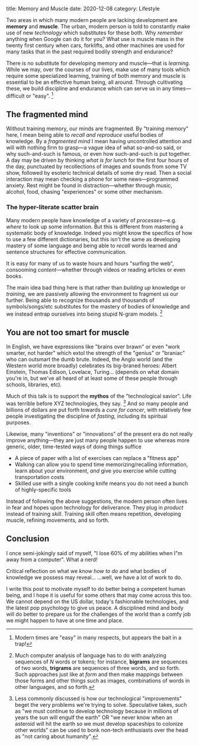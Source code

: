 title: Memory and Muscle
date: 2020-12-08
category: Lifestyle

Two areas in which many modern people are lacking development are
**memory** and **muscle**. The urban, modern person is told to
constantly make use of new *technology* which substitutes for these
both. Why *remember* anything when Google can do it for you? What use
is muscle mass in the twenty first century when cars, forklifts, and
other machines are used for many tasks that in the past required
bodily strength and endurance?

There is no substitute for developing memory and muscle&mdash;that is
*learning*. While we may, over the courses of our lives, make use of
many tools which require some specialized learning, training of both
memory and muscle is essential to be an effective human being, all
around. Through cultivating these, we build discipline and endurance
which can serve us in any times&mdash;difficult or "easy". [^1]

The fragmented mind
-------------------

Without training memory, our minds are fragmented. By "training
memory" here, I mean being able to *recall and reproduce* useful
bodies of knowledge. By a *fragmented mind* I mean having uncontrolled
attention and will with nothing firm to grasp&mdash;a vague idea of
what so-and-so said, or why such-and-such is famous, or even how
such-and-such is put together. A day may be driven by thinking *what
is for lunch* for the first four hours of the day, punctuated by
recollections of images and sounds from some TV show, followed by
esoteric technical details of some dry read. Then a social interaction
may mean checking a phone for some news&mdash;programmed anxiety. Rest
might be found in distraction&mdash;whether through music, alcohol,
food, chasing "experiences" or some other mechanism.

### The hyper-literate scatter brain

Many modern people have knowledge of a variety of
*processes*&mdash;e.g. *where* to look up some information. But this
is different from mastering a systematic body of knowledge. Indeed you
might know the specifics of how to use a few different dictionaries,
but this isn't the same as developing mastery of some language and
being able to *recall* words learned and sentence structures for
effective communication.

It is easy for many of us to waste hours and hours "surfing the web",
consooming *content*&mdash;whether through videos or reading articles
or even books.

The main idea bad thing here is that rather than *building up*
knowledge or *training*, we are passively allowing the environment to
fragment us our further. Being able to recognize thousands and
thousands of symbols/songs/etc substitutes for the mastery of bodies
of knowledge and we instead entrap ourselves into being stupid N-gram
models. [^2]

You are not too smart for muscle
--------------------------------

In English, we have expressions like "brains over brawn" or even "work
smarter, not harder" which extol the strength of the "genius" or
"braniac" who can outsmart the dumb brute. Indeed, the Anglo world
(and the Western world more broadly) celebrates its big-braned heroes:
Albert Einstein, Thomas Edison, Lovelace, Turing... (depends on what
domain you're in, but we've all heard of at least some of these people
through schools, libraries, etc).

Much of this talk is to support the **mythos** of the "technological
savior". Life was terrible before XYZ technologies, they say. [^3]
And so many people and billions of dollars are put forth towards a
*cure for cancer*, with relatively few people investigating the
discipline of *fasting*, including its spiritual purposes.

Likewise, many "inventions" or "innovations" of the present era do not
really improve anything&mdash;they are just many people happen to use
whereas more generic, older, time-tested ways of doing things suffice

- A piece of paper with a list of exercises can replace a "fitness
  app"
- Walking can allow you to spend time memorizing/recalling
  information, learn about your environment, *and* give you exercise
  while cutting transportation costs
- Skilled use with a single cooking knife means you do not need a
  bunch of highly-specific tools
  
Instead of following the above suggestions, the modern person often
lives in fear and hopes upon technology for deliverance. They plug in
*product* instead of training *skill*. Training skill often means
repetition, developing muscle, refining movements, and so forth.

Conclusion
----------

I once semi-jokingly said of myself, "I lose 60% of my abilities when
I"m away from a computer". What a nerd!

Critical reflection on what we *know how to do* and what bodies of
knowledge we possess may reveal... ...well, we have a lot of work to
do.

I write this post to motivate myself to do better being a competent
human being, and I hope it is useful for some others that may come
across this too. We cannot depend on the US dollar, today's
fashionable technologies, and the latest pop psychology to give us
peace. A disciplined mind and body will do better to prepare us for
the challenges of the world than a comfy job we might happen to have
at one time and place.

[^1]: Modern times are "easy" in many respects, but appears the bait
    in a trap!
[^2]: Much computer analysis of language has to do with analyzing
    sequences of *N* words or tokens; for instance, **bigrams** are
    sequences of two words, **trigrams** are sequences of three words,
    and so forth. Such approaches just like at *form* and then make
    mappings between those forms and other things such as images,
    combinations of words in other languages, and so forth.
[^3]: Less commonly discussed is how our technological "improvements"
    beget the very problems we're trying to solve. Speculative takes,
    such as "we must continue to develop technology because in
    millions of years the sun will engulf the earth" OR "we never know
    when an asteroid will hit the earth so we must develop spaceships
    to colonize other worlds" can be used to bonk non-tech enthusiasts
    over the head as "not caring about humanity".
